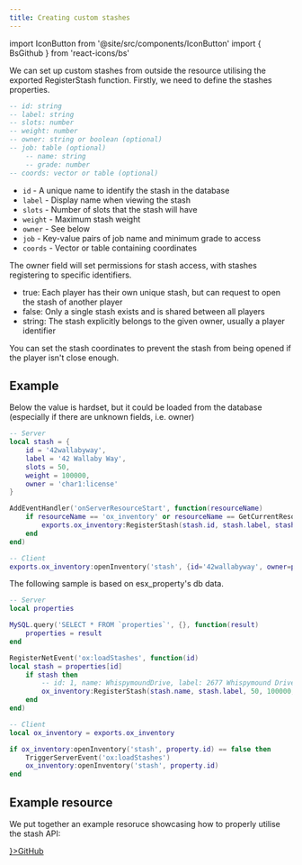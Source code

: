 ```yaml
---
title: Creating custom stashes
---
```


import IconButton from '@site/src/components/IconButton'
import { BsGithub } from 'react-icons/bs'

We can set up custom stashes from outside the resource utilising the exported RegisterStash function. Firstly, we need to define the stashes properties.  

```lua
-- id: string
-- label: string
-- slots: number
-- weight: number
-- owner: string or boolean (optional)
-- job: table (optional)
	-- name: string
	-- grade: number
-- coords: vector or table (optional)
```

- `id` - A unique name to identify the stash in the database
- `label` - Display name when viewing the stash
- `slots` - Number of slots that the stash will have
- `weight` - Maximum stash weight
- `owner` - See below
- `job` - Key-value pairs of job name and minimum grade to access
- `coords` - Vector or table containing coordinates

The owner field will set permissions for stash access, with stashes registering to specific identifiers.
- true: Each player has their own unique stash, but can request to open the stash of another player
- false: Only a single stash exists and is shared between all players
- string: The stash explicitly belongs to the given owner, usually a player identifier

You can set the stash coordinates to prevent the stash from being opened if the player isn't close enough.

## Example

Below the value is hardset, but it could be loaded from the database (especially if there are unknown fields, i.e. owner)
```lua
-- Server
local stash = {
	id = '42wallabyway',
	label = '42 Wallaby Way',
	slots = 50,
	weight = 100000,
	owner = 'char1:license'
}

AddEventHandler('onServerResourceStart', function(resourceName)
	if resourceName == 'ox_inventory' or resourceName == GetCurrentResourceName() then
		exports.ox_inventory:RegisterStash(stash.id, stash.label, stash.slots, stash.weight, stash.owner)
	end
end)

-- Client
exports.ox_inventory:openInventory('stash', {id='42wallabyway', owner=property.owner})
```

The following sample is based on esx_property's db data.
```lua
-- Server
local properties

MySQL.query('SELECT * FROM `properties`', {}, function(result)
	properties = result
end

RegisterNetEvent('ox:loadStashes', function(id)
local stash = properties[id]
	if stash then
		-- id: 1, name: WhispymoundDrive, label: 2677 Whispymound Drive, coords: {"x":118.748,"y":566.573,"z":175.697}
		ox_inventory:RegisterStash(stash.name, stash.label, 50, 100000, true, false, json.encode(stash.room_menu))
	end
end)

-- Client
local ox_inventory = exports.ox_inventory

if ox_inventory:openInventory('stash', property.id) == false then
	TriggerServerEvent('ox:loadStashes')
	ox_inventory:openInventory('stash', property.id)
end
```

## Example resource

We put together an example resoruce showcasing how to properly utilise the stash API:

<div style={{width: 'fit-content'}}>
	<a href="https://www.github.com/overextended/ox_inventory_examples">
		<IconButton side='left' icon={<BsGithub/>}>GitHub</IconButton>
	</a>
</div>